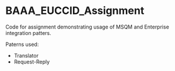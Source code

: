# BAAA_EUCCID_Assignment

Code for assignment demonstrating usage of MSQM and Enterprise integration patters.

Paterns used:
- Translator
- Request-Reply
